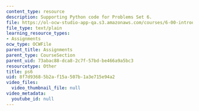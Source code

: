 ```yaml
---
content_type: resource
description: Supporting Python code for Problems Set 6.
file: https://ol-ocw-studio-app-qa.s3.amazonaws.com/courses/6-00-introduction-to-computer-science-and-programming-fall-2008/8f7d93685b2af15a507b1a3e715e94a2_ps6.py
file_type: text/plain
learning_resource_types:
- Assignments
ocw_type: OCWFile
parent_title: Assignments
parent_type: CourseSection
parent_uid: 73abac88-dca8-2c7f-57bd-be466a9a5bc3
resourcetype: Other
title: ps6
uid: 8f7d9368-5b2a-f15a-507b-1a3e715e94a2
video_files:
  video_thumbnail_file: null
video_metadata:
  youtube_id: null
---
```


